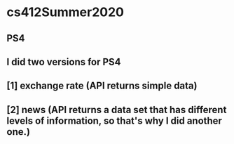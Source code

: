 # cs412Summer2020
## PS4
## I did two versions for PS4
## [1] exchange rate (API returns simple data)
## [2] news (API returns a data set that has different levels of information, so that's why I did another one.)
